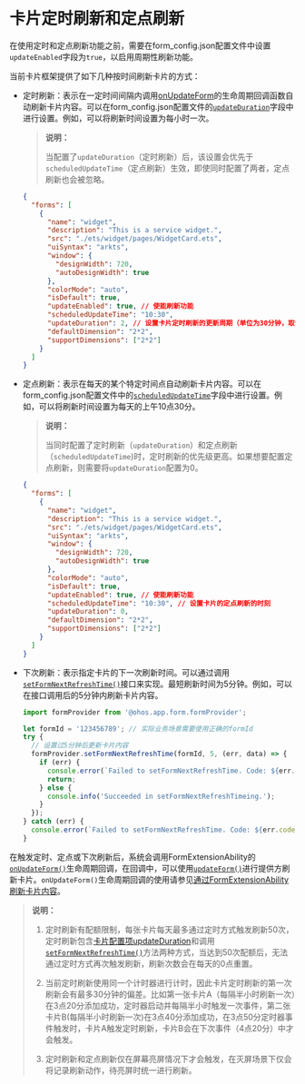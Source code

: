# 卡片定时刷新和定点刷新

在使用定时和定点刷新功能之前，需要在form_config.json配置文件中设置`updateEnabled`字段为`true`，以启用周期性刷新功能。

当前卡片框架提供了如下几种按时间刷新卡片的方式：


- 定时刷新：表示在一定时间间隔内调用[onUpdateForm](../reference/apis/js-apis-app-form-formExtensionAbility.md#onupdateform)的生命周期回调函数自动刷新卡片内容。可以在form_config.json配置文件的[`updateDuration`](arkts-ui-widget-configuration.md)字段中进行设置。例如，可以将刷新时间设置为每小时一次。

  > **说明：**
  >
  > 当配置了`updateDuration`（定时刷新）后，该设置会优先于`scheduledUpdateTime`（定点刷新）生效，即使同时配置了两者，定点刷新也会被忽略。

  ```json
  {
    "forms": [
      {
        "name": "widget",
        "description": "This is a service widget.",
        "src": "./ets/widget/pages/WidgetCard.ets",
        "uiSyntax": "arkts",
        "window": {
          "designWidth": 720,
          "autoDesignWidth": true
        },
        "colorMode": "auto",
        "isDefault": true,
        "updateEnabled": true, // 使能刷新功能
        "scheduledUpdateTime": "10:30",
        "updateDuration": 2, // 设置卡片定时刷新的更新周期（单位为30分钟，取值为自然数）
        "defaultDimension": "2*2",
        "supportDimensions": ["2*2"]
      }
    ]
  }
  ```

- 定点刷新：表示在每天的某个特定时间点自动刷新卡片内容。可以在form_config.json配置文件中的[`scheduledUpdateTime`](arkts-ui-widget-configuration.md)字段中进行设置。例如，可以将刷新时间设置为每天的上午10点30分。

  > **说明：**
  >
  > 当同时配置了定时刷新（`updateDuration`）和定点刷新（`scheduledUpdateTime`)时，定时刷新的优先级更高。如果想要配置定点刷新，则需要将`updateDuration`配置为0。


  ```json
  {
    "forms": [
      {
        "name": "widget",
        "description": "This is a service widget.",
        "src": "./ets/widget/pages/WidgetCard.ets",
        "uiSyntax": "arkts",
        "window": {
          "designWidth": 720,
          "autoDesignWidth": true
        },
        "colorMode": "auto",
        "isDefault": true,
        "updateEnabled": true, // 使能刷新功能
        "scheduledUpdateTime": "10:30", // 设置卡片的定点刷新的时刻
        "updateDuration": 0,
        "defaultDimension": "2*2",
        "supportDimensions": ["2*2"]
      }
    ]
  }
  ```

- 下次刷新：表示指定卡片的下一次刷新时间。可以通过调用[`setFormNextRefreshTime()`](../reference/apis/js-apis-app-form-formProvider.md#setformnextrefreshtime)接口来实现。最短刷新时间为5分钟。例如，可以在接口调用后的5分钟内刷新卡片内容。

  ```ts
  import formProvider from '@ohos.app.form.formProvider';

  let formId = '123456789'; // 实际业务场景需要使用正确的formId
  try {
    // 设置过5分钟后更新卡片内容
    formProvider.setFormNextRefreshTime(formId, 5, (err, data) => {
      if (err) {
        console.error(`Failed to setFormNextRefreshTime. Code: ${err.code}, message: ${err.message}`);
        return;
      } else {
        console.info('Succeeded in setFormNextRefreshTimeing.');
      }
    });
  } catch (err) {
    console.error(`Failed to setFormNextRefreshTime. Code: ${err.code}, message: ${err.message}`);
  }
  ```


在触发定时、定点或下次刷新后，系统会调用FormExtensionAbility的[`onUpdateForm()`](../reference/apis/js-apis-app-form-formExtensionAbility.md#onupdateform)生命周期回调，在回调中，可以使用[`updateForm()`](../reference/apis/js-apis-app-form-formProvider.md#updateform)进行提供方刷新卡片。`onUpdateForm()`生命周期回调的使用请参见[通过FormExtensionAbility刷新卡片内容](arkts-ui-widget-event-formextensionability.md)。


> **说明：**
> 1. 定时刷新有配额限制，每张卡片每天最多通过定时方式触发刷新50次，定时刷新包含[卡片配置项updateDuration](arkts-ui-widget-configuration.md)和调用[`setFormNextRefreshTime()`](../reference/apis/js-apis-app-form-formProvider.md#setformnextrefreshtime)方法两种方式，当达到50次配额后，无法通过定时方式再次触发刷新，刷新次数会在每天的0点重置。
>
> 2. 当前定时刷新使用同一个计时器进行计时，因此卡片定时刷新的第一次刷新会有最多30分钟的偏差。比如第一张卡片A（每隔半小时刷新一次）在3点20分添加成功，定时器启动并每隔半小时触发一次事件，第二张卡片B(每隔半小时刷新一次)在3点40分添加成功，在3点50分定时器事件触发时，卡片A触发定时刷新，卡片B会在下次事件（4点20分）中才会触发。
>
> 3. 定时刷新和定点刷新仅在屏幕亮屏情况下才会触发，在灭屏场景下仅会将记录刷新动作，待亮屏时统一进行刷新。
